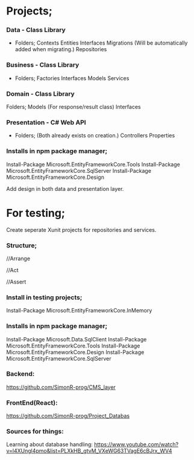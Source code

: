 # Projects;

### Data - Class Library
- Folders; 
	Contexts
	Entities
	Interfaces
	Migrations (Will be automatically added when migrating.)
	Repositories

### Business - Class Library
- Folders;
	Factories
	Interfaces
	Models
	Services

### Domain - Class Library
Folders; 
	Models (For response/result class)
	Interfaces


### Presentation - C# Web API
- Folders; (Both already exists on creation.)
	Controllers
	Properties

### Installs in npm package manager;

Install-Package Microsoft.EntityFrameworkCore.Tools
Install-Package Microsoft.EntityFrameworkCore.SqlServer
Install-Package Microsoft.EntityFrameworkCore.Design

Add design in both data and presentation layer.











# For testing;

Create seperate Xunit projects for repositories and services.

### Structure;
//Arrange

//Act

//Assert

### Install in testing projects;

Install-Package Microsoft.EntityFrameworkCore.InMemory

### Installs in npm package manager;

Install-Package Microsoft.Data.SqlClient
Install-Package Microsoft.EntityFrameworkCore.Tools
Install-Package Microsoft.EntityFrameworkCore.Design
Install-Package Microsoft.EntityFrameworkCore.SqlServer
































### Backend:

https://github.com/SimonR-prog/CMS_layer

### FrontEnd(React):

https://github.com/SimonR-prog/Project_Databas

### Sources for things:

Learning about database handling: 
https://www.youtube.com/watch?v=l4XUngl4pmo&list=PLXkHB_gtvM_VXeWG63TVagE6cBJrx_WV4
